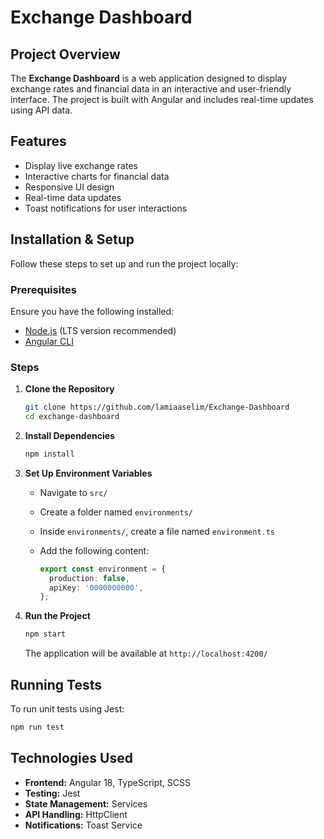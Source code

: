 # Exchange Dashboard

## Project Overview

The **Exchange Dashboard** is a web application designed to display exchange rates and financial data in an interactive and user-friendly interface. The project is built with Angular and includes real-time updates using API data.

## Features

- Display live exchange rates
- Interactive charts for financial data
- Responsive UI design
- Real-time data updates
- Toast notifications for user interactions

## Installation & Setup

Follow these steps to set up and run the project locally:

### Prerequisites

Ensure you have the following installed:

- [Node.js](https://nodejs.org/) (LTS version recommended)
- [Angular CLI](https://angular.io/cli)

### Steps

1. **Clone the Repository**

   ```sh
   git clone https://github.com/lamiaaselim/Exchange-Dashboard
   cd exchange-dashboard
   ```

2. **Install Dependencies**

   ```sh
   npm install
   ```

3. **Set Up Environment Variables**
   - Navigate to `src/`
   - Create a folder named `environments/`
   - Inside `environments/`, create a file named `environment.ts`
   - Add the following content:

     ```ts
     export const environment = {
       production: false,
       apiKey: '0000000000',
     };
     ```

4. **Run the Project**

   ```sh
   npm start
   ```

   The application will be available at `http://localhost:4200/`

## Running Tests

To run unit tests using Jest:

```sh
npm run test
```

## Technologies Used

- **Frontend:** Angular 18, TypeScript, SCSS
- **Testing:** Jest
- **State Management:** Services
- **API Handling:** HttpClient
- **Notifications:** Toast Service
